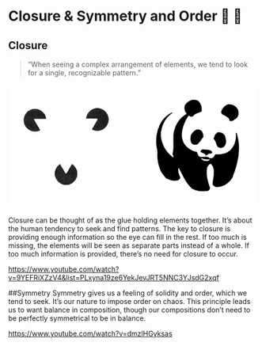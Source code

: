 # Closure & Symmetry and Order :panda_face: :straight_ruler:

## Closure
> “When seeing a complex arrangement of elements, we tend to look for a single, recognizable pattern.”

![Alt text](/Misc_Photos/02-closure.png "Example Of Closure")

Closure can be thought of as the glue holding elements together. It’s about the human tendency to seek and find patterns.
The key to closure is providing enough information so the eye can fill in the rest. If too much is missing, the elements will be seen as separate parts instead of a whole. If too much information is provided, there’s no need for closure to occur.

https://www.youtube.com/watch?v=9YEFRiXZzV4&list=PLxyna19ze6YekJevJRT5NNC3YJsdG2xqf


##Symmetry
Symmetry gives us a feeling of solidity and order, which we tend to seek. It’s our nature to impose order on chaos. This principle leads us to want balance in composition, though our compositions don’t need to be perfectly symmetrical to be in balance.

https://www.youtube.com/watch?v=dmzlHGyksas
